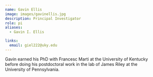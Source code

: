 ```yaml
---
name: Gavin Ellis
image: images/gavinellis.jpg
description: Principal Investigator
role: pi
aliases:
  - Gavin I. Ellis

links:
  email: giel222@uky.edu
---
```


Gavin earned his PhD with Francesc Marti at the University of Kentucky before doing his postdoctoral work in the lab of James Riley at the University of Pennsylvania.
